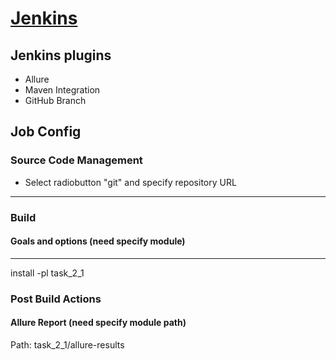 # [Jenkins](https://www.jenkins.io/doc/book/installing/linux/)


## Jenkins plugins
- Allure
- Maven Integration
- GitHub Branch

## Job Config
### Source Code Management
 - Select radiobutton "git" and specify repository URL
***
### Build
#### Goals and options (need specify module)
***
install -pl task_2_1 

### Post Build Actions
#### Allure Report (need specify module path)
Path: task_2_1/allure-results

